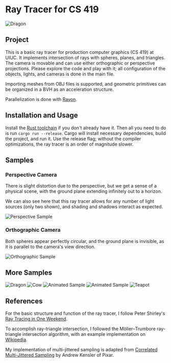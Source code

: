 # Ray Tracer for CS 419

![Dragon](assets/dragon.gif)

## Project

This is a basic ray tracer for production computer graphics (CS 419) at UIUC. It implements intersection of rays with spheres, planes, and triangles. The camera is movable and can use either orthographic or perspective projections. Please explore the code and play with it; all configuration of the objects, lights, and cameras is done in the main file.

Importing meshes from OBJ files is supported, and geometric primitives can be organized in a BVH as an acceleration structure.

Parallelization is done with [Rayon](https://github.com/rayon-rs/rayon).

## Installation and Usage

Install the [Rust toolchain](https://www.rust-lang.org/tools/install) if you don't already have it. Then all you need to do is run `cargo run --release`. Cargo will install necessary dependencies, build the project, and run it. Use the release flag; without the compiler optimizations, the ray tracer is an order of magnitude slower.

## Samples

### Perspective Camera

There is slight distortion due to the perspective, but we get a sense of a physical scene, with the ground plane extending infinitely out to a horizon.

We can also see here that this ray tracer allows for any number of light sources (only two shown), and shading and shadows interact as expected.

![Perspective Sample](assets/perspective_camera.png)

### Orthographic Camera

Both spheres appear perfectly circular, and the ground plane is invisible, as it is parallel to the camera's view direction.

![Orthographic Sample](assets/orthographic_camera.png)

## More Samples

![Dragon](assets/dragon.png)
![Cow](assets/cow3.png)
![Animated Sample](assets/animation.gif)
![Animated Sample](assets/animation2.gif)
![Teapot](assets/teapot2.png)

## References

For the basic structure and function of the ray tracer, I follow Peter Shirley's [Ray Tracing in One Weekend](https://raytracing.github.io/books/RayTracingInOneWeekend.html).

To accomplish ray-triangle intersection, I followed the Möller–Trumbore ray-triangle intersection algorithm, with an example implementation on [Wikipedia](https://en.wikipedia.org/wiki/Möller–Trumbore_intersection_algorithm).

My implementation of multi-jittered sampling is adapted from [Correlated Multi-Jittered Sampling](https://graphics.pixar.com/library/MultiJitteredSampling/paper.pdf) by Andrew Kensler of Pixar.
